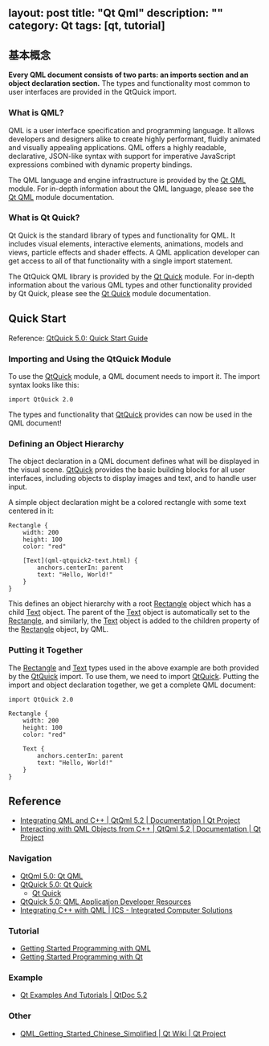 layout: post
title: "Qt Qml"
description: ""
category: Qt
tags: [qt, tutorial]
---

## 基本概念

__Every QML document consists of two parts: an imports section and an object declaration section.__ The types and functionality most common to user interfaces are provided in the QtQuick import.

### What is QML?

QML is a user interface specification and programming language. It allows developers and designers alike to create highly performant, fluidly animated and visually appealing applications. QML offers a highly readable, declarative, JSON-like syntax with support for imperative JavaScript expressions combined with dynamic property bindings.

The QML language and engine infrastructure is provided by the [Qt QML](http://qt-project.org/doc/qt-5.0/qtqml/qtqml-index.html) module. For in-depth information about the QML language, please see the [Qt QML](../qtqml/qtqml-index.html) module documentation.

<!-- more -->

### What is Qt Quick?

Qt Quick is the standard library of types and functionality for QML. It includes visual elements, interactive elements, animations, models and views, particle effects and shader effects. A QML application developer can get access to all of that functionality with a single import statement.

The QtQuick QML library is provided by the [Qt Quick](qtquick-index.html) module. For in-depth information about the various QML types and other functionality provided by Qt Quick, please see the [Qt Quick](qtquick-index.html) module documentation.

## Quick Start

Reference: [QtQuick 5.0: Quick Start Guide ](http://qt-project.org/doc/qt-5.0/qtquick/qtquick-quickstart-basics.html)

### Importing and Using the QtQuick Module

To use the [QtQuick](http://qt-project.org/doc/qt-5.0/qtquick/qtquick-module.html) module, a QML document needs to import it. The import syntax looks like this:

    import QtQuick 2.0

The types and functionality that [QtQuick](qtquick-module.html) provides can now be used in the QML document!

### Defining an Object Hierarchy

The object declaration in a QML document defines what will be displayed in the visual scene. [QtQuick](qtquick-module.html) provides the basic building blocks for all user interfaces, including objects to display images and text, and to handle user input.

A simple object declaration might be a colored rectangle with some text centered in it:

    Rectangle {
        width: 200
        height: 100
        color: "red"
    
        [Text](qml-qtquick2-text.html) {
            anchors.centerIn: parent
            text: "Hello, World!"
        }
    }

This defines an object hierarchy with a root [Rectangle](qml-qtquick2-rectangle.html) object which has a child [Text](qml-qtquick2-text.html) object. The parent of the [Text](qml-qtquick2-text.html) object is automatically set to the [Rectangle](qml-qtquick2-rectangle.html), and similarly, the [Text](qml-qtquick2-text.html) object is added to the children property of the [Rectangle](qml-qtquick2-rectangle.html) object, by QML.

### Putting it Together

The [Rectangle](qml-qtquick2-rectangle.html) and [Text](qml-qtquick2-text.html) types used in the above example are both provided by the [QtQuick](qtquick-module.html) import. To use them, we need to import [QtQuick](qtquick-module.html). Putting the import and object declaration together, we get a complete QML document:

    import QtQuick 2.0
    
    Rectangle {
        width: 200
        height: 100
        color: "red"
    
        Text {
            anchors.centerIn: parent
            text: "Hello, World!"
        }
    }

## Reference

- [Integrating QML and C++ | QtQml 5.2 | Documentation | Qt Project](http://qt-project.org/doc/qt-5/qtqml-cppintegration-topic.html)
- [Interacting with QML Objects from C++ | QtQml 5.2 | Documentation | Qt Project](http://qt-project.org/doc/qt-5/qtqml-cppintegration-interactqmlfromcpp.html)

### Navigation

- [QtQml 5.0: Qt QML](http://qt-project.org/doc/qt-5.0/qtqml/qtqml-index.html)
- [QtQuick 5.0: Qt Quick](http://qt-project.org/doc/qt-5.0/qtquick/qtquick-index.html)
	- [Qt Quick](http://qt-project.org/doc/qt-4.8/qtquick.html)
- [QtQuick 5.0: QML Application Developer Resources](http://qt-project.org/doc/qt-5.0/qtquick/qtquick-applicationdevelopers.html)
- [Integrating C++ with QML | ICS - Integrated Computer Solutions](http://www.ics.com/blog/integrating-c-qml#.U0yistySzv4)

### Tutorial

- [Getting Started Programming with QML](http://qt-project.org/doc/qt-4.8/gettingstartedqml.html)
- [Getting Started Programming with Qt](http://qt-project.org/doc/qt-4.8/gettingstartedqt.html)

### Example

- [Qt Examples And Tutorials | QtDoc 5.2](http://qt.apidoc.info/5.2.0/qtdoc/qtexamplesandtutorials.html)

### Other

-  [QML_Getting_Started_Chinese_Simplified | Qt Wiki | Qt Project](http://qt-project.org/wiki/QML_Getting_Started_Chinese_Simplified)